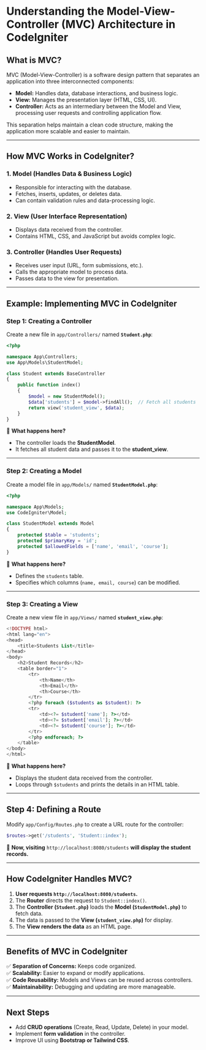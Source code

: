 # **Understanding the Model-View-Controller (MVC) Architecture in CodeIgniter**  

## **What is MVC?**  
MVC (Model-View-Controller) is a software design pattern that separates an application into three interconnected components:  

- **Model:** Handles data, database interactions, and business logic.  
- **View:** Manages the presentation layer (HTML, CSS, UI).  
- **Controller:** Acts as an intermediary between the Model and View, processing user requests and controlling application flow.  

This separation helps maintain a clean code structure, making the application more scalable and easier to maintain.  

---

## **How MVC Works in CodeIgniter?**  
### **1. Model (Handles Data & Business Logic)**  
- Responsible for interacting with the database.  
- Fetches, inserts, updates, or deletes data.  
- Can contain validation rules and data-processing logic.  

### **2. View (User Interface Representation)**  
- Displays data received from the controller.  
- Contains HTML, CSS, and JavaScript but avoids complex logic.  

### **3. Controller (Handles User Requests)**  
- Receives user input (URL, form submissions, etc.).  
- Calls the appropriate model to process data.  
- Passes data to the view for presentation.  

---

## **Example: Implementing MVC in CodeIgniter**  
### **Step 1: Creating a Controller**  
Create a new file in `app/Controllers/` named **`Student.php`**:  

```php
<?php

namespace App\Controllers;
use App\Models\StudentModel;

class Student extends BaseController
{
    public function index()
    {
        $model = new StudentModel();
        $data['students'] = $model->findAll();  // Fetch all students
        return view('student_view', $data);
    }
}
```
🔹 **What happens here?**  
- The controller loads the **StudentModel**.  
- It fetches all student data and passes it to the **student_view**.  

---

### **Step 2: Creating a Model**  
Create a model file in `app/Models/` named **`StudentModel.php`**:  

```php
<?php

namespace App\Models;
use CodeIgniter\Model;

class StudentModel extends Model
{
    protected $table = 'students';
    protected $primaryKey = 'id';
    protected $allowedFields = ['name', 'email', 'course'];
}
```
🔹 **What happens here?**  
- Defines the `students` table.  
- Specifies which columns (`name, email, course`) can be modified.  

---

### **Step 3: Creating a View**  
Create a new view file in `app/Views/` named **`student_view.php`**:  

```php
<!DOCTYPE html>
<html lang="en">
<head>
    <title>Students List</title>
</head>
<body>
    <h2>Student Records</h2>
    <table border="1">
        <tr>
            <th>Name</th>
            <th>Email</th>
            <th>Course</th>
        </tr>
        <?php foreach ($students as $student): ?>
        <tr>
            <td><?= $student['name']; ?></td>
            <td><?= $student['email']; ?></td>
            <td><?= $student['course']; ?></td>
        </tr>
        <?php endforeach; ?>
    </table>
</body>
</html>
```
🔹 **What happens here?**  
- Displays the student data received from the controller.  
- Loops through `$students` and prints the details in an HTML table.  

---

## **Step 4: Defining a Route**
Modify `app/Config/Routes.php` to create a URL route for the controller:  

```php
$routes->get('/students', 'Student::index');
```
🔹 **Now, visiting** `http://localhost:8080/students` **will display the student records.**  

---

## **How CodeIgniter Handles MVC?**
1. **User requests `http://localhost:8080/students`.**  
2. The **Router** directs the request to `Student::index()`.  
3. The **Controller (`Student.php`)** loads the **Model (`StudentModel.php`)** to fetch data.  
4. The data is passed to the **View (`student_view.php`)** for display.  
5. The **View renders the data** as an HTML page.  

---

## **Benefits of MVC in CodeIgniter**
✅ **Separation of Concerns:** Keeps code organized.  
✅ **Scalability:** Easier to expand or modify applications.  
✅ **Code Reusability:** Models and Views can be reused across controllers.  
✅ **Maintainability:** Debugging and updating are more manageable.  

---

## **Next Steps**
- Add **CRUD operations** (Create, Read, Update, Delete) in your model.  
- Implement **form validation** in the controller.  
- Improve UI using **Bootstrap or Tailwind CSS**.  
